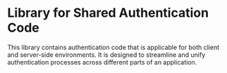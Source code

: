 # Library for Shared Authentication Code

This library contains authentication code that is applicable for both client and server-side environments. It is designed to streamline and unify authentication processes across different parts of an application.

